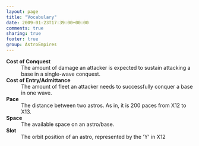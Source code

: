 ```yaml
---
layout: page
title: "Vocabulary"
date: 2009-01-23T17:39:00+00:00
comments: true
sharing: true
footer: true
group: AstroEmpires
---
```





<dl><dt><strong>Cost of Conquest</strong></dt><dd> The amount of damage an attacker is expected to sustain attacking a base in a single-wave conquest.</dd>
<dt><strong>Cost of Entry/Admittance</strong></dt><dd> The amount of fleet an attacker needs to successfully conquer a base in one wave.</dd>
<dt><strong>Pace</strong></dt><dd> The distance between two astros. As in, it is 200 paces from X12 to X13.</dd>
<dt><strong>Space</strong></dt><dd> The available space on an astro/base.</dd>
<dt><strong>Slot</strong></dt><dd> The orbit position of an astro, represented by the 'Y' in X12</dd>
</dl>

